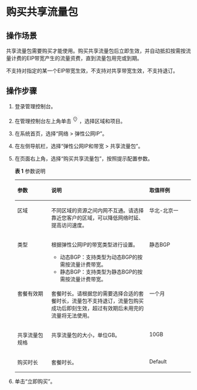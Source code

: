 # 购买共享流量包<a name="vpc_traffic_0002"></a>

## 操作场景<a name="section15598193716333"></a>

共享流量包需要购买才能使用。购买共享流量包后立即生效，并自动抵扣按需按流量计费的EIP带宽产生的流量资费，直到流量包用完或到期。

不支持对指定的某一个EIP带宽生效，不支持对共享带宽生效，不支持退订。

## 操作步骤<a name="section61611234143615"></a>

1.  登录管理控制台。
2.  在管理控制台左上角单击![](figures/icon-region.png)，选择区域和项目。
3.  在系统首页，选择“网络 \> 弹性公网IP”。
4.  在左侧导航栏，选择“弹性公网IP和带宽 \> 共享流量包”。
5.  在页面右上角，选择“购买共享流量包”，按照提示配置参数。

    **表 1**  参数说明

    <a name="t9c09e108a58e47cd8be10575494ef9c2"></a>
    <table><thead align="left"><tr id="r243a457356d844a28b2c5dfcb381d3ca"><th class="cellrowborder" valign="top" width="19.24%" id="mcps1.2.4.1.1"><p id="a351cf2430e0e40d2bc4e0b8e509649bb"><a name="a351cf2430e0e40d2bc4e0b8e509649bb"></a><a name="a351cf2430e0e40d2bc4e0b8e509649bb"></a>参数</p>
    </th>
    <th class="cellrowborder" valign="top" width="55.7%" id="mcps1.2.4.1.2"><p id="abf569c9e39bd4ba99a7ab37cc60e6883"><a name="abf569c9e39bd4ba99a7ab37cc60e6883"></a><a name="abf569c9e39bd4ba99a7ab37cc60e6883"></a>说明</p>
    </th>
    <th class="cellrowborder" valign="top" width="25.06%" id="mcps1.2.4.1.3"><p id="af6ab204c10ca462f889acfe449817860"><a name="af6ab204c10ca462f889acfe449817860"></a><a name="af6ab204c10ca462f889acfe449817860"></a>取值样例</p>
    </th>
    </tr>
    </thead>
    <tbody><tr id="rc908647483fd4e478dc43fd83fcb6575"><td class="cellrowborder" valign="top" width="19.24%" headers="mcps1.2.4.1.1 "><p id="p6840101583112"><a name="p6840101583112"></a><a name="p6840101583112"></a>区域</p>
    </td>
    <td class="cellrowborder" valign="top" width="55.7%" headers="mcps1.2.4.1.2 "><p id="p183701517313"><a name="p183701517313"></a><a name="p183701517313"></a>不同区域的资源之间内网不互通。请选择靠近您客户的区域，可以降低网络时延、提高访问速度。</p>
    </td>
    <td class="cellrowborder" valign="top" width="25.06%" headers="mcps1.2.4.1.3 "><p id="p14727534142017"><a name="p14727534142017"></a><a name="p14727534142017"></a>华北-北京一</p>
    </td>
    </tr>
    <tr id="ra338f8572c2042b1909a2e07a43a1868"><td class="cellrowborder" valign="top" width="19.24%" headers="mcps1.2.4.1.1 "><p id="p138341015183117"><a name="p138341015183117"></a><a name="p138341015183117"></a>类型</p>
    </td>
    <td class="cellrowborder" valign="top" width="55.7%" headers="mcps1.2.4.1.2 "><p id="p1282104055119"><a name="p1282104055119"></a><a name="p1282104055119"></a>根据<span id="text437564583717"><a name="text437564583717"></a><a name="text437564583717"></a></span><span id="text1537514450373"><a name="text1537514450373"></a><a name="text1537514450373"></a>弹性公网IP</span>的带宽类型进行设置。</p>
    <a name="ul11916357165213"></a><a name="ul11916357165213"></a><ul id="ul11916357165213"><li>动态BGP：支持类型为动态BGP的按需按流量计费带宽。</li><li>静态BGP：支持类型为静态BGP的按需按流量计费带宽。</li></ul>
    </td>
    <td class="cellrowborder" valign="top" width="25.06%" headers="mcps1.2.4.1.3 "><p id="p483221523120"><a name="p483221523120"></a><a name="p483221523120"></a>静态BGP</p>
    </td>
    </tr>
    <tr id="ra7655f6b0a5c4d13a2b144962179f7c7"><td class="cellrowborder" valign="top" width="19.24%" headers="mcps1.2.4.1.1 "><p id="p2083012157319"><a name="p2083012157319"></a><a name="p2083012157319"></a>套餐有效期</p>
    </td>
    <td class="cellrowborder" valign="top" width="55.7%" headers="mcps1.2.4.1.2 "><p id="p12555103817590"><a name="p12555103817590"></a><a name="p12555103817590"></a>套餐时长。请根据您的需要选择合适的套餐时长，流量包不支持退订，流量包购买成功后即刻生效，超过有效期后未用完的流量将无法使用。</p>
    </td>
    <td class="cellrowborder" valign="top" width="25.06%" headers="mcps1.2.4.1.3 "><p id="p48568251385"><a name="p48568251385"></a><a name="p48568251385"></a>一个月</p>
    </td>
    </tr>
    <tr id="rb52b3141fd1645fa9b31b70b568453ed"><td class="cellrowborder" valign="top" width="19.24%" headers="mcps1.2.4.1.1 "><p id="p19843142715587"><a name="p19843142715587"></a><a name="p19843142715587"></a>共享流量包规格</p>
    </td>
    <td class="cellrowborder" valign="top" width="55.7%" headers="mcps1.2.4.1.2 "><p id="p982881514319"><a name="p982881514319"></a><a name="p982881514319"></a>共享流量包的大小，单位GB。</p>
    </td>
    <td class="cellrowborder" valign="top" width="25.06%" headers="mcps1.2.4.1.3 "><p id="p782441543118"><a name="p782441543118"></a><a name="p782441543118"></a>10GB</p>
    </td>
    </tr>
    <tr id="row156841537885"><td class="cellrowborder" valign="top" width="19.24%" headers="mcps1.2.4.1.1 "><p id="p106861937382"><a name="p106861937382"></a><a name="p106861937382"></a>购买时长</p>
    </td>
    <td class="cellrowborder" valign="top" width="55.7%" headers="mcps1.2.4.1.2 "><p id="p19686163713818"><a name="p19686163713818"></a><a name="p19686163713818"></a>套餐时长。</p>
    </td>
    <td class="cellrowborder" valign="top" width="25.06%" headers="mcps1.2.4.1.3 "><p id="p10686193716814"><a name="p10686193716814"></a><a name="p10686193716814"></a>Default</p>
    </td>
    </tr>
    </tbody>
    </table>

6.  单击“立即购买”。

